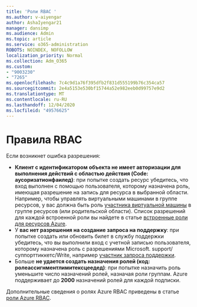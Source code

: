 ```yaml
---
title: 'Роли RBAC '
ms.author: v-aiyengar
author: AshaIyengar21
manager: dansimp
ms.audience: Admin
ms.topic: article
ms.service: o365-administration
ROBOTS: NOINDEX, NOFOLLOW
localization_priority: Normal
ms.collection: Adm_O365
ms.custom:
- "9003230"
- "7265"
ms.openlocfilehash: 7c4c9d1a76f395dfb2f831d555199b76c354ca57
ms.sourcegitcommit: 2e4a5153e530bf15744a52e982eeb0d99757e9d2
ms.translationtype: MT
ms.contentlocale: ru-RU
ms.lasthandoff: 12/04/2020
ms.locfileid: "49576625"
---
```

# <a name="rbac-rules"></a>Правила RBAC

Если возникнет ошибка разрешения: 

- **Клиент с идентификатором объекта не имеет авторизации для выполнения действий с областью действия (Code: аусоризатионфаилед)**: при попытке создать ресурс убедитесь, что вход выполнен с помощью пользователя, которому назначена роль, имеющая разрешение на запись для ресурса в выбранной области. Например, чтобы управлять виртуальными машинами в группе ресурсов, у вас должна быть роль [участника виртуальной машины](https://docs.microsoft.com/azure/role-based-access-control/built-in-roles?WT.mc_id=Portal-Microsoft_Azure_Support#virtual-machine-contributor) в группе ресурсов (или родительской области). Список разрешений для каждой встроенной роли вы найдете в статье [встроенные роли для ресурсов Azure](https://docs.microsoft.com/azure/role-based-access-control/built-in-roles?WT.mc_id=Portal-Microsoft_Azure_Support).
- У **вас нет разрешения на создание запроса на поддержку**: при попытке создать или обновить билет в службу поддержки убедитесь, что вы выполнили вход с учетной записью пользователя, которому назначена роль с разрешениями Microsoft. support/суппорттиккетс/Write, например [участник запроса поддержки](https://docs.microsoft.com/azure/role-based-access-control/built-in-roles?WT.mc_id=Portal-Microsoft_Azure_Support#support-request-contributor).
- Больше **не удается создать назначения ролей (код: ролеассигнментлимитексцеедед)**: при попытке назначить роль уменьшите число назначений ролей, назначая роли группам. Azure поддерживает до **2000** назначений ролей для каждой подписки.

Дополнительные сведения о ролях Azure RBAC приведены в статье [роли Azure RBAC](https://docs.microsoft.com/azure/role-based-access-control/role-assignments-portal?WT.mc_id=Portal-Microsoft_Azure_Support).
